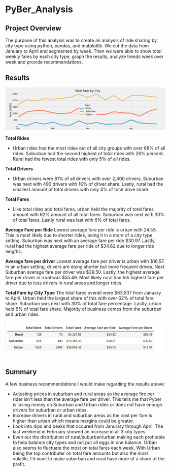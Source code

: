 # PyBer_Analysis

## Project Overview
The purpose of this analysis was to create an analysis of ride sharing by city type using python, pandas, and matplotlib. We cut the data from January to April and segmented by week. Then we were able to show total weekly fares by each city type, graph the results, analyze trends week over week and provide recommendations. 
## Results

![](analysis/PyBer_fare_summmary.png)

**Total Rides**
* Urban rides had the most rides out of all city groups with over 68% of all rides. Suburban had the second highest of total rides with 26% percent. Rural had the fewest total rides with only 5% of all rides.

**Total Drivers**
* Urban drivers were 81% of all drivers with over 2,400 drivers. Suburban was next with 490 drivers with 16% of driver share. Lastly, rural had the smallest amount of total drivers with only 4% of total drive share. 

**Total Fares**
* Like total rides and total fares, urban held the majority of total fares amount with 62% amount of all total fares. Suburban was next with 30% of total fares. Lastly rural was last with 6% of total fares. 

**Average Fare per Ride**
Lowest average fare per ride is urban with 24.53. This is most likely due to shorter rides, being it in a more of a city type setting. Suburban was next with an average fare per ride $30.97. Lastly, rural had the highest average fare per ride of $34.62 due to longer ride lengths.

**Average fare per driver**
Lowest average fare per driver is urban with $16.57.  In an urban setting, drivers are doing shorter but more frequent drives. Next Suburban average fare per driver was $39.50. Lastly, the highest average fare per driver in rural was $55.49. Most likely rural had teh highest fare per driver due to less drivers in rural areas and longer rides. 

**Total Fare by City Type**
The total fares overall were $63,537 from January to April. Urban held the largest share of this with over 62% of total fare share. Suburban was next with 30% of total fare percentage. Lastly, urban held 6% of total fare share. Majority of business comes from the suburban and urban rides. 


![](analysis/DataFrame.PNG)

## Summary
A few business recommendations I would make regarding the results above:
* Adjusting prices in suburban and rural areas so the average fire per rider isn't less than the average fare per driver. This tells me that Pyber is losing money on Suburban and Urban rides or does not have enough drivers for suburban or urban rides. 
* Increase drivers in rural and suburban areas as the cost per fare is higher than urban which means margins could be greater. 
* Look into dips and peaks that occured from Janurary through April. The last weekend in February showed an increase in all 3 city types. 
* Even out the distribution of rural/suburban/urban making each profitable to help balance city types and not put all eggs in one balance. Urban also seems to fluctuate the most on total fares each week. With Urban being the top contributer on total fare amounts but also the most volatile, I'd want to make suburban and rural have more of a share of the profit. 
